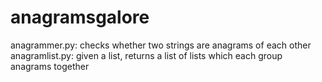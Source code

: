 # anagramsgalore
anagrammer.py: checks whether two strings are anagrams of each other
anagramlist.py: given a list, returns a list of lists which each group anagrams together

